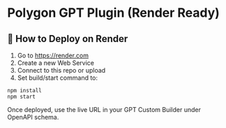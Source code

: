 # Polygon GPT Plugin (Render Ready)

## 🚀 How to Deploy on Render

1. Go to https://render.com
2. Create a new Web Service
3. Connect to this repo or upload
4. Set build/start command to:

```
npm install
npm start
```

Once deployed, use the live URL in your GPT Custom Builder under OpenAPI schema.